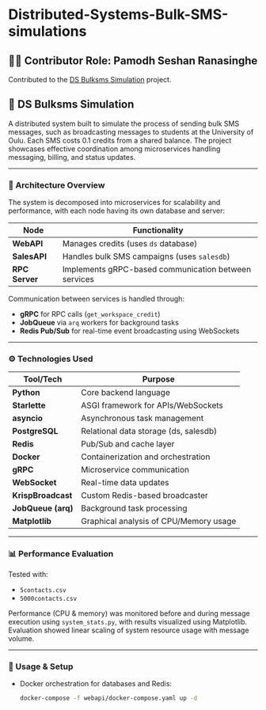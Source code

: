 # Distributed-Systems-Bulk-SMS-simulations

## 🙋‍♂️ Contributor Role: Pamodh Seshan Ranasinghe

Contributed to the [DS Bulksms Simulation](https://github.com/BishwasWagle/dsproject) project.


## 💬 DS Bulksms Simulation

A distributed system built to simulate the process of sending bulk SMS messages, such as broadcasting messages to students at the University of Oulu. Each SMS costs 0.1 credits from a shared balance. The project showcases effective coordination among microservices handling messaging, billing, and status updates.

---

### 🧱 Architecture Overview

The system is decomposed into microservices for scalability and performance, with each node having its own database and server:

| Node     | Functionality |
|----------|---------------|
| **WebAPI**  | Manages credits (uses `ds` database) |
| **SalesAPI** | Handles bulk SMS campaigns (uses `salesdb`) |
| **RPC Server** | Implements gRPC-based communication between services |

Communication between services is handled through:

- **gRPC** for RPC calls (`get_workspace_credit`)
- **JobQueue** via `arq` workers for background tasks
- **Redis Pub/Sub** for real-time event broadcasting using WebSockets

---

### ⚙️ Technologies Used

| Tool/Tech        | Purpose |
|------------------|---------|
| **Python**       | Core backend language |
| **Starlette**    | ASGI framework for APIs/WebSockets |
| **asyncio**      | Asynchronous task management |
| **PostgreSQL**   | Relational data storage (ds, salesdb) |
| **Redis**        | Pub/Sub and cache layer |
| **Docker**       | Containerization and orchestration |
| **gRPC**         | Microservice communication |
| **WebSocket**    | Real-time data updates |
| **KrispBroadcast** | Custom Redis-based broadcaster |
| **JobQueue (arq)** | Background task processing |
| **Matplotlib**   | Graphical analysis of CPU/Memory usage |

---

### 📊 Performance Evaluation

Tested with:
- `5contacts.csv`
- `5000contacts.csv`

Performance (CPU & memory) was monitored before and during message execution using `system_stats.py`, with results visualized using Matplotlib. Evaluation showed linear scaling of system resource usage with message volume.

---

### 🧪 Usage & Setup

- Docker orchestration for databases and Redis:
  ```bash
  docker-compose -f webapi/docker-compose.yaml up -d
